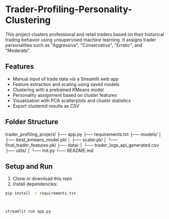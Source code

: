 # Trader-Profiling-Personality-Clustering
This project clusters professional and retail traders based on their historical trading behavior using unsupervised machine learning. It assigns trader personalities such as "Aggressive", "Conservative", "Erratic", and "Moderate".

## Features
- Manual input of trade data via a Streamlit web app
- Feature extraction and scaling using saved models
- Clustering with a pretrained KMeans model
- Personality assignment based on cluster features
- Visualization with PCA scatterplots and cluster statistics
- Export clustered results as CSV

## Folder Structure
trader_profiling_project/
├── app.py
├── requirements.txt
├── models/
│ ├── best_kmeans_model.pkl
│ ├── scaler.pkl
│ └── final_trader_features.pkl
├── data/
│ └── trader_logs_api_generated.csv
├── utils/
│ └── init.py
└── README.md




## Setup and Run

1. Clone or download this repo
2. Install dependencies:

```bash
pip install -r requirements.txt



streamlit run app.py

